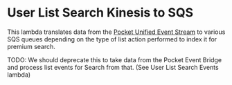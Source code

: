 # User List Search Kinesis to SQS

This lambda translates data from the [Pocket Unified Event Stream](https://github.com/Pocket/spec/tree/main/unified-event-stream) to various SQS queues depending on the type of list action performed to index it for premium search.

TODO: We should deprecate this to take data from the Pocket Event Bridge and process list events for Search from that. (See User List Search Events lambda)
